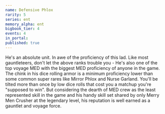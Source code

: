 ```yaml
---
name: Defensive Phlox
rarity: 5
series: ent
memory_alpha: ent
bigbook_tier: 4
events: 4
in_portal:
published: true
---
```


He's an absolute unit. In awe of the proficiency of this lad. Like most gauntleteers, don't let the above ranks trouble you - He's also one of the top voyage MED with the biggest MED proficiency of anyone in the game. The chink in his dice rolling armor is a minimum proficiency lower than some common super rares like Mirror Phlox and Nurse Garland. You'll be tilted more than once by low dice rolls that cost you a matchup you're "supposed to win". But considering the dearth of MED crew as the least represented skill in the game and his handy skill set shared by only Merry Men Crusher at the legendary level, his reputation is well earned as a gauntlet and voyage force.
